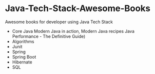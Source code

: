 # Java-Tech-Stack-Awesome-Books
Awesome books for developer using Java Tech Stack 
* Core Java
  Modern Java in action,
  Modern Java recipes
  Java Performance - The Definitive Guide)
* Algorithms
* Junit
* Spring
* Spring Boot
* Hibernate
* SQL

